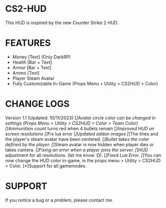 # CS2-HUD
This HUD is inspired by the new Counter Strike 2 HUD.

# FEATURES
- Money [Text] (Only DarkRP)
- Health [Bar + Text]
- Armor [Bar + Text]
- Ammo [Text]
- Player Steam Avatar
- Fully Customizable In-Game (Props Menu > Utility > CS2HUD > Color)

# CHANGE LOGS
Version 1.1 (Updated: 10/11/2023)
[*]Avatar circle color can be changed in settings (Props Menu > Utility > CS2HUD > Color > Team Color)
[*]Ammunition count turns red when 4 bullets remain
[*]Improved HUD on screen resolutions
[*]Fix lua error
[*]Updated addon images
[*]The lines and the player's steam avatar have been centered.
[*]Bullet takes the color defined by the player.
[*]Steam avatar is now hidden when player dies or takes camera.
[*]Fixing an error when a player joins the server.
[*]HUD adjustment for all resolutions. (let me know :D).
[*]Fixed Lua Error.
[*]You can now change the HUD color in-game, in the props menu > Utility > CS2HUD > Color.
[*]Support for all gamemodes.

# SUPPORT
If you notice a bug or a problem, please contact me.
